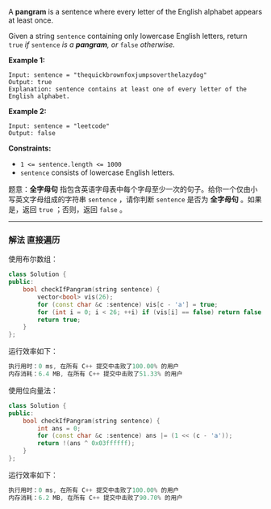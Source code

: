 <p>A <strong>pangram</strong> is a sentence where every letter of the English alphabet appears at least once.</p>

<p>Given a string <code>sentence</code> containing only lowercase English letters, return<em> </em><code>true</code><em> if </em><code>sentence</code><em> is a <strong>pangram</strong>, or </em><code>false</code><em> otherwise.</em></p>
 
<p><strong>Example 1:</strong></p>

```clike
Input: sentence = "thequickbrownfoxjumpsoverthelazydog"
Output: true
Explanation: sentence contains at least one of every letter of the English alphabet. 
```

<p><strong>Example 2:</strong></p>

```clike
Input: sentence = "leetcode"
Output: false 
```

<p><strong>Constraints:</strong></p>

<ul>
	<li><code>1 &lt;= sentence.length &lt;= 1000</code></li>
	<li><code>sentence</code> consists of lowercase English letters.</li>
</ul>

题意：**全字母句** 指包含英语字母表中每个字母至少一次的句子。给你一个仅由小写英文字母组成的字符串 `sentence` ，请你判断 `sentence` 是否为 **全字母句** 。如果是，返回 `true` ；否则，返回 `false` 。 


---
### 解法 直接遍历
使用布尔数组：
```cpp
class Solution {
public:
    bool checkIfPangram(string sentence) {
        vector<bool> vis(26);
        for (const char &c :sentence) vis[c - 'a'] = true;
        for (int i = 0; i < 26; ++i) if (vis[i] == false) return false;
        return true; 
    }
};
```
运行效率如下：
```cpp
执行用时：0 ms, 在所有 C++ 提交中击败了100.00% 的用户
内存消耗：6.4 MB, 在所有 C++ 提交中击败了51.33% 的用户
```
使用位向量法：
```cpp
class Solution {
public:
    bool checkIfPangram(string sentence) {
        int ans = 0;
        for (const char &c :sentence) ans |= (1 << (c - 'a')); 
        return !(ans ^ 0x03ffffff); 
    }
}; 
```
运行效率如下：
```cpp
执行用时：0 ms, 在所有 C++ 提交中击败了100.00% 的用户
内存消耗：6.2 MB, 在所有 C++ 提交中击败了90.70% 的用户
```
